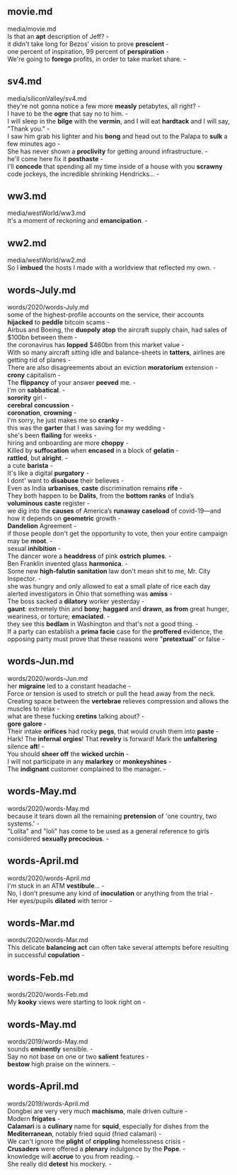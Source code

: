 ## movie.md ##  
media/movie.md  
Is that an **apt** description of Jeff? -  
it didn't take long for Bezos' vision to prove **prescient** -  
one percent of inspiration, 99 percent of **perspiration** -  
We're going to **forego** profits, in order to take market share. -  
   
## sv4.md ##  
media/siliconValley/sv4.md  
they're not gonna notice a few more **measly** petabytes, all right? -  
I have to be the **ogre** that say no to him. -  
I will sleep in the **bilge** with the **vermin**, and I will eat **hardtack** and I will say, "Thank you." -  
I saw him grab his lighter and his **bong** and head out to the Palapa to **sulk** a few minutes ago -  
She has never shown a **proclivity** for getting around infrastructure. -  
he'll come here fix it **posthaste** -  
I'll **concede** that spending all my time inside of a house with you **scrawny** code jockeys, the incredible shrinking Hendricks... -  
   
## ww3.md ##  
media/westWorld/ww3.md  
It's a moment of reckoning and **emancipation**. -  
   
## ww2.md ##  
media/westWorld/ww2.md  
So I **imbued** the hosts I made with a worldview that reflected my own. -  
   
## words-July.md ##  
words/2020/words-July.md  
some of the highest-profile accounts on the service, their accounts **hijacked** to **peddle** bitcoin scams -  
Airbus and Boeing, the **duopoly** **atop** the aircraft supply chain, had sales of $100bn between them -  
the coronavirus has **lopped** $460bn from this market value -  
With so many aircraft sitting idle and balance-sheets in **tatters**, airlines are getting rid of planes -  
There are also disagreements about an eviction **moratorium** extension -  
**crony** capitalism -  
The **flippancy** of your answer **peeved** me. -  
I'm on **sabbatical**. -  
**sorority** girl -  
**cerebral** **concussion** -  
**coronation**, **crowning** -  
I'm sorry, he just makes me so **cranky** -  
this was the **garter** that I was saving for my wedding -  
she's been **flailing** for weeks -  
hiring and onboarding are more **choppy** -  
Killed by **suffocation** when **encased** in a block of **gelatin** -  
**rattled**, but **alright**. -  
a cute **barista** -  
It's like a digital **purgatory** -  
I dont' want to **disabuse** their believes -  
Even as India **urbanises**, **caste** discrimination remains **rife** -  
They both happen to be **Dalits**, from the **bottom ranks** of India’s **voluminous** **caste** register -  
we dig into the **causes** of America’s **runaway** **caseload** of covid-19—and how it depends on **geometric** growth -  
**Dandelion** Agreement -  
if those people don't get the opportunity to vote, then your entire campaign may be **moot**. -  
sexual **inhibition** -  
The dancer wore a **headdress** of pink **ostrich** **plumes**. -  
Ben Franklin invented glass **harmonica**. -  
Some new **high-falutin** **sanitation** law don't mean shit to me, Mr. City Inspector. -  
she was hungry and only allowed to eat a small plate of rice each day alerted investigators in Ohio that something was **amiss** -  
The boss sacked a **dilatory** worker yesterday -  
**gaunt**: extremely thin and **bony**; **haggard** and **drawn**, **as from** great hunger, weariness, or torture; **emaciated**. -  
they see this **bedlam** in Washington and that's not a good thing. -  
If a party can establish a **prima facie** case for the **proffered** evidence, the opposing party must prove that these reasons were "**pretextual**" or false -  
   
## words-Jun.md ##  
words/2020/words-Jun.md  
her **migraine** led to a constant headache -  
Force or tension is used to stretch or pull the head away from the neck. Creating space between the **vertebrae** relieves compression and allows the muscles to relax -  
what are these fucking **cretins** talking about? -  
**gore** **galore** -  
Their intake **orifices** had rocky **pegs**, that would crush them into **paste** -  
Hark! The **infernal** **orgies**! That **revelry** is forward! Mark the **unfaltering** silence **aft**! -  
You should **sheer off** the **wicked** **urchin** -  
I will not participate in any **malarkey** or **monkeyshines** -  
The **indignant** customer complained to the manager. -  
   
## words-May.md ##  
words/2020/words-May.md  
because it tears down all the remaining **pretension** of 'one country, two systems.' -  
"Lolita" and "loli" has come to be used as a general reference to girls considered **sexually precocious**. -  
   
## words-April.md ##  
words/2020/words-April.md  
I'm stuck in an ATM **vestibule**... -  
No, I don’t presume any kind of **inoculation** or anything from the trial -  
Her eyes/pupils **dilated** with terror -  
   
## words-Mar.md ##  
words/2020/words-Mar.md  
This delicate **balancing act** can often take several attempts before resulting in successful **copulation** -  
   
## words-Feb.md ##  
words/2020/words-Feb.md  
My **kooky** views were starting to look right on -  
   
## words-May.md ##  
words/2019/words-May.md  
sounds **eminently** sensible. -  
Say no not base on one or two **salient** features -  
**bestow** high praise on the winners. -  
   
## words-April.md ##  
words/2019/words-April.md  
Dongbei are very very much **machismo**, male driven culture -  
Modern **frigates** -  
**Calamari** is a **culinary** name for **squid**, especially for dishes from the **Mediterranean**, notably fried squid (fried calamari) -  
We can't ignore the **plight** of **crippling** homelessness crisis -  
**Crusaders** were offered a **plenary** indulgence by the **Pope**.  -  
knowledge will **accrue** to you from reading. -  
She really did **detest** his mockery. -  

